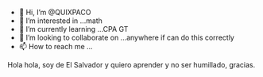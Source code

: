 - 👋 Hi, I’m @QUIXPACO
- 👀 I’m interested in ...math
- 🌱 I’m currently learning ...CPA GT
- 💞️ I’m looking to collaborate on ...anywhere if can do this correctly
- 📫 How to reach me ...

<!---
QUIXPACO/QUIXPACO is a ✨ special ✨ repository because its `README.md` (this file) appears on your GitHub profile.
You can click the Preview link to take a look at your changes.
--->
Hola hola, soy de El Salvador y quiero aprender y no ser humillado, gracias. 
